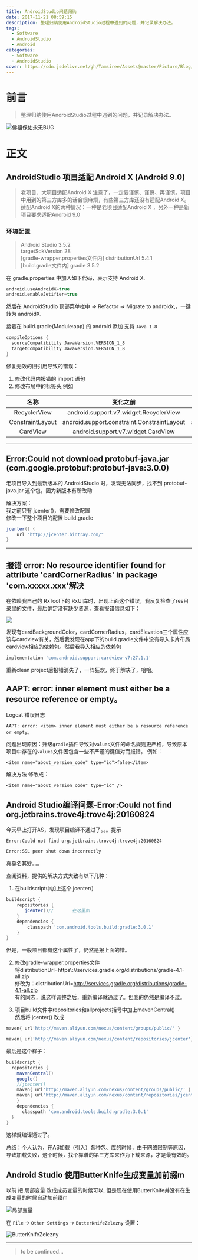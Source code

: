 ```yaml
---
title: AndroidStudio问题归纳
date: 2017-11-21 08:59:15
description: 整理归纳使用AndroidStudio过程中遇到的问题，并记录解决办法。
tags:
  - Software
  - AndroidStudio
  - Android
categories:
  - Software
  - AndroidStudio
cover: https://cdn.jsdelivr.net/gh/Tamsiree/Assets@master/Picture/Blog/Cover/5wg9y3.jpg
---
```


# 前言
> 整理归纳使用AndroidStudio过程中遇到的问题，并记录解决办法。

![佛祖保佑永无BUG](https://cdn.jsdelivr.net/gh/Tamsiree/Assets@master/Picture/e5b573b851277482a57b8e0de6b11d0c_hd.jpg)

# 正文
## AndroidStudio 项目适配 Android X (Android 9.0)

> 老项目、大项目适配Android X 注意了，一定要谨慎、谨慎、再谨慎。项目中用到的第三方库多的话会很麻烦，有些第三方库还没有适配Android X。
> 适配Android X的两种情况：一种是老项目适配Android X ，另外一种是新项目要求适配Android 9.0

### 环境配置

> Android Studio 3.5.2  
> targetSdkVersion 28  
> [gradle-wrapper.properties文件内] distributionUrl 5.4.1  
> [build.gradle文件内] gradle 3.5.2 

在 gradle.properties 中加入如下代码，表示支持 Android X.
```gradle
android.useAndroidX=true   
android.enableJetifier=true
```

然后在 AndroidStudio 顶部菜单栏中 $\Rightarrow$ Refactor $\Rightarrow$ Migrate to androidx,，一键转为 androidX.

接着在 build.gradle(Module:app) 的 android 添加 支持 `Java 1.8`
```gradle
compileOptions {
  sourceCompatibility JavaVersion.VERSION_1_8
  targetCompatibility JavaVersion.VERSION_1_8
}
```

修复无效的旧引用导致的错误：  
1. 修改代码内报错的 import 语句  
2. 修改布局中的标签头,例如

|       名称       |                  变化之前                   |                     Android X                     |
|:----------------:|:-------------------------------------------:|:-------------------------------------------------:|
|   RecyclerView   |   android.support.v7.widget.RecyclerView    |     androidx.recyclerview.widget.RecyclerView     |
| ConstraintLayout | android.support.constraint.ConstraintLayout | androidx.constraintlayout.widget.ConstraintLayout |
|     CardView     |     android.support.v7.widget.CardView      |         androidx.cardview.widget.CardView         |

---

## Error:Could not download protobuf-java.jar (com.google.protobuf:protobuf-java:3.0.0)
老项目导入到最新版本的 AndroidStudio 时，发现无法同步，找不到 protobuf-java.jar 这个包，因为新版本有所改动

解决方案：  
我之前只有 jcenter()，需要修改配置  
修改一下整个项目的配置 build.gradle  

```gradle
jcenter() {
    url "http://jcenter.bintray.com/"
}
```

---

## 报错 error: No resource identifier found for attribute 'cardCornerRadius' in package 'com.xxxxx.xxx'解决

在依赖我自己的 RxTool下的 RxUI库时，出现上面这个错误，我反复检查了res目录里的文件，最后确定没有缺少资源，查看报错信息如下：

![](https://cdn.jsdelivr.net/gh/Tamsiree/Assets@master/Picture/Blog/Post/20191123140756.png)

发现有cardBackgroundColor，cardCornerRadius，cardElevation三个属性应该与cardview有关，然后我发现在app下的build.gradle文件中没有导入卡片布局cardview相应的依赖包。然后我导入相应的依赖包 
```gradle
implementation 'com.android.support:cardview-v7:27.1.1'
```

重新clean project后报错消失了，一阵狂欢，终于解决了，哈哈。

## AAPT: error: <item> inner element must either be a resource reference or empty。

Logcat 错误日志
```
AAPT: error: <item> inner element must either be a resource reference or empty。
```

问题出现原因：升级`gradle`插件导致对`values`文件的命名规则更严格，导致原本项目中存在的`values`文件因包含一些不严谨的键值对而报错。
例如：
```
<item name="about_version_code" type="id">false</item>
```

解决方法
修改成：
```
<item name="about_version_code" type="id" />
```

## Android Studio编译问题-Error:Could not find org.jetbrains.trove4j:trove4j:20160824

今天早上打开AS，发现项目编译不通过了。。。提示
```bash
Error:Could not find org.jetbrains.trove4j:trove4j:20160824

Error:SSL peer shut down incorrectly
```
真莫名其妙。。。

查阅资料，提供的解决方式大致有以下几种：

1. 在buildscript中加上这个 jcenter()
```gradle
buildscript {
    repositories {   
       jcenter()//       在这里加
    }
    dependencies {
        classpath 'com.android.tools.build:gradle:3.0.1'
    }
}
```
但是，一般项目都有这个属性了，仍然是报上面的错。

2. 修改gradle-wrapper.properties文件  
将distributionUrl=https\\://services.gradle.org/distributions/gradle-4.1-all.zip  
修改为：distributionUrl=http://services.gradle.org/distributions/gradle-4.1-all.zip  
有的同志，说这样调整之后，重新编译就通过了。但我的仍然是编译不过。

3. 项目build文件中repositories和allprojects括号中加上mavenCentral()  
然后将 jcenter() 改成
```gradle
maven{ url'http://maven.aliyun.com/nexus/content/groups/public/' }

maven{ url'http://maven.aliyun.com/nexus/content/repositories/jcenter'}
```
最后是这个样子：

```gradle
buildscript {
  repositories {
    mavenCentral()
    google()
    //jcenter()
    maven{ url'http://maven.aliyun.com/nexus/content/groups/public/' }
    maven{ url'http://maven.aliyun.com/nexus/content/repositories/jcenter'}
    }
    dependencies {
      classpath 'com.android.tools.build:gradle:3.0.1'
  }
}
```
这样就编译通过了。

总结：个人认为，在AS加载（引入）各种包、库的时候，由于网络限制等原因，导致加载失败，这个时候，找个靠谱的第三方库来作为下载来源，才是最有效的。


## Android Studio 使用ButterKnife生成变量加前缀m

以前 把 局部变量 改成成员变量的时候可以, 但是现在使用ButterKnife并没有在生成变量的时候自动加前缀m

![局部变量](https://img-blog.csdn.net/20180819112719556?watermark/2/text/aHR0cHM6Ly9ibG9nLmNzZG4ubmV0L3UwMTE5MzA3ODA=/font/5a6L5L2T/fontsize/400/fill/I0JBQkFCMA==/dissolve/70)

在 `File` -> `Other Settings` -> `ButterKnifeZelezny` 设置：

![ButterKnifeZelezny](https://img-blog.csdn.net/20180819112932927?watermark/2/text/aHR0cHM6Ly9ibG9nLmNzZG4ubmV0L3UwMTE5MzA3ODA=/font/5a6L5L2T/fontsize/400/fill/I0JBQkFCMA==/dissolve/70)

---
> to be continued...